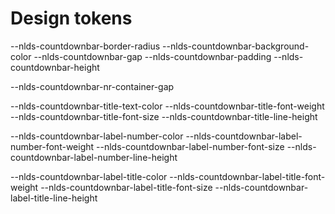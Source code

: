# Design tokens

<!-- Countdown Container -->
--nlds-countdownbar-border-radius
--nlds-countdownbar-background-color
--nlds-countdownbar-gap
--nlds-countdownbar-padding
--nlds-countdownbar-height

<!-- Countdown Number Container -->
--nlds-countdownbar-nr-container-gap

<!-- Countdown Text -->
--nlds-countdownbar-title-text-color
--nlds-countdownbar-title-font-weight
--nlds-countdownbar-title-font-size
--nlds-countdownbar-title-line-height

<!-- Countdown Title -->
--nlds-countdownbar-label-number-color
--nlds-countdownbar-label-number-font-weight
--nlds-countdownbar-label-number-font-size
--nlds-countdownbar-label-number-line-height

<!-- Countdown Label -->
--nlds-countdownbar-label-title-color
--nlds-countdownbar-label-title-font-weight
--nlds-countdownbar-label-title-font-size
--nlds-countdownbar-label-title-line-height